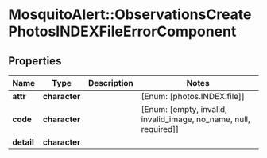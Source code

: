 # MosquitoAlert::ObservationsCreatePhotosINDEXFileErrorComponent


## Properties
Name | Type | Description | Notes
------------ | ------------- | ------------- | -------------
**attr** | **character** |  | [Enum: [photos.INDEX.file]] 
**code** | **character** |  | [Enum: [empty, invalid, invalid_image, no_name, null, required]] 
**detail** | **character** |  | 


